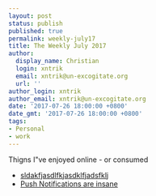```yaml
---
layout: post
status: publish
published: true
permalink: weekly-july17
title: The Weekly July 2017
author:
  display_name: Christian
  login: xntrik
  email: xntrik@un-excogitate.org
  url: ''
author_login: xntrik
author_email: xntrik@un-excogitate.org
date: '2017-07-26 18:00:00 +0800'
date_gmt: '2017-07-26 18:00:00 +0800'
tags:
- Personal
- work
---
```

<p>Thigns I"ve enjoyed online - or consumed</p>
<ul>
  <li><a href="http://theunboundedspirit.com/society-kills-creativity/">sldakfjasdlfkjasdklfjadsfklj</a></li>
  <li><a href="https://www.wired.com/story/turn-off-your-push-notifications/">Push Notifications are insane</a></li>
</ul>
